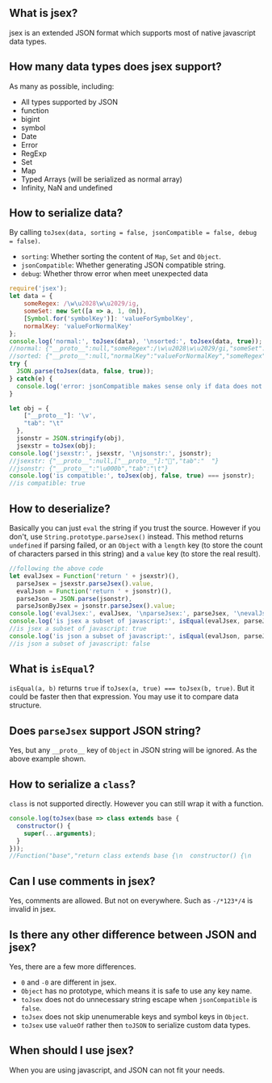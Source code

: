 ## What is jsex?
jsex is an extended JSON format which supports most of native javascript data types.


## How many data types does jsex support?
As many as possible, including:
* All types supported by JSON
* function
* bigint
* symbol
* Date
* Error
* RegExp
* Set
* Map
* Typed Arrays (will be serialized as normal array)
* Infinity, NaN and undefined


## How to serialize data?
By calling `toJsex(data, sorting = false, jsonCompatible = false, debug = false)`.
* `sorting`: Whether sorting the content of `Map`, `Set` and `Object`.
* `jsonCompatible`: Whether generating JSON compatible string.
* `debug`: Whether throw error when meet unexpected data
```javascript
require('jsex');
let data = {
	someRegex: /\w\u2028\w\u2029/ig,
	someSet: new Set([a => a, 1, 0n]),
	[Symbol.for('symbolKey')]: 'valueForSymbolKey',
	normalKey: 'valueForNormalKey'
};
console.log('normal:', toJsex(data), '\nsorted:', toJsex(data, true));
//normal: {"__proto__":null,"someRegex":/\w\u2028\w\u2029/gi,"someSet":new Set([Function("a","return a"),1,0n]),"normalKey":"valueForNormalKey",[Symbol.for("symbolKey")]:"valueForSymbolKey"}
//sorted: {"__proto__":null,"normalKey":"valueForNormalKey","someRegex":/\w\u2028\w\u2029/gi,"someSet":new Set([0n,1,Function("a","return a")]),[Symbol.for("symbolKey")]:"valueForSymbolKey"}
try {
  JSON.parse(toJsex(data, false, true));
} catch(e) {
  console.log('error: jsonCompatible makes sense only if data does not contain extended types');
}

let obj = {
    ["__proto__"]: '\v',
    "tab": "\t"
  },
  jsonstr = JSON.stringify(obj),
  jsexstr = toJsex(obj);
console.log('jsexstr:', jsexstr, '\njsonstr:', jsonstr);
//jsexstr: {"__proto__":null,["__proto__"]:"","tab":"	"} 
//jsonstr: {"__proto__":"\u000b","tab":"\t"}
console.log('is compatible:', toJsex(obj, false, true) === jsonstr);
//is compatible: true
```


## How to deserialize?
Basically you can just `eval` the string if you trust the source. However if you don't, use `String.prototype.parseJsex()` instead. This method returns `undefined` if parsing failed, or an `Object` with a `length` key (to store the count of characters parsed in this string) and a `value` key (to store the real result).
```javascript
//following the above code
let evalJsex = Function('return ' + jsexstr)(),
  parseJsex = jsexstr.parseJsex().value,
  evalJson = Function('return ' + jsonstr)(),
  parseJson = JSON.parse(jsonstr),
  parseJsonByJsex = jsonstr.parseJsex().value;
console.log('evalJsex:', evalJsex, '\nparseJsex:', parseJsex, '\nevalJson:', evalJson, '\nparseJson:', parseJson, '\nparseJsonByJsex:', parseJsonByJsex);
console.log('is jsex a subset of javascript:', isEqual(evalJsex, parseJsex) && isEqual(evalJson, parseJsonByJsex));
//is jsex a subset of javascript: true
console.log('is json a subset of javascript:', isEqual(evalJson, parseJson));
//is json a subset of javascript: false
```


## What is `isEqual`?
`isEqual(a, b)` returns `true` if `toJsex(a, true) === toJsex(b, true)`. But it could be faster then that expression. You may use it to compare data structure.


## Does `parseJsex` support JSON string?
Yes, but any `__proto__` key of `Object` in JSON string will be ignored. As the above example shown.


## How to serialize a `class`?
`class` is not supported directly. However you can still wrap it with a function.
```javascript
console.log(toJsex(base => class extends base {
  constructor() {
    super(...arguments);
  }
}));
//Function("base","return class extends base {\n  constructor() {\n    super(...arguments);\n  }\n}")
```


## Can I use comments in jsex?
Yes, comments are allowed. But not on everywhere. Such as `-/*123*/4` is invalid in jsex.


## Is there any other difference between JSON and jsex?
Yes, there are a few more differences.
* `0` and `-0` are different in jsex.
* `Object` has no prototype, which means it is safe to use any key name.
* `toJsex` does not do unnecessary string escape when `jsonCompatible` is `false`.
* `toJsex` does not skip unenumerable keys and symbol keys in `Object`.
* `toJsex` use `valueOf` rather then `toJSON` to serialize custom data types.


## When should I use jsex?
When you are using javascript, and JSON can not fit your needs.